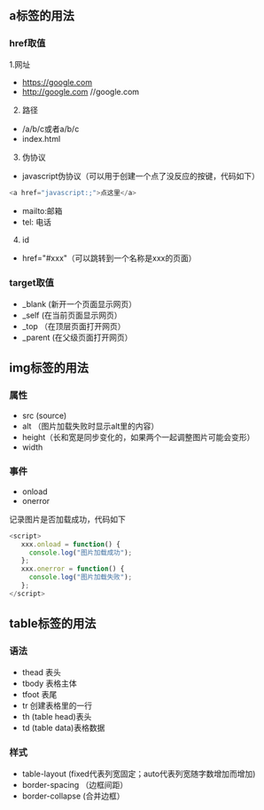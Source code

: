 ## a标签的用法
### href取值

1.网址

* https://google.com
* http://google.com
//google.com
2. 路径
* /a/b/c或者a/b/c
* index.html
3. 伪协议
* javascript伪协议（可以用于创建一个点了没反应的按键，代码如下）
```javascript
<a href="javascript:;">点这里</a>
```
* mailto:邮箱
* tel: 电话
4. id
* href="#xxx"（可以跳转到一个名称是xxx的页面）
### target取值
* _blank (新开一个页面显示网页）
* _self (在当前页面显示网页）
* _top （在顶层页面打开网页）
* _parent (在父级页面打开网页）

## img标签的用法
### 属性
* src (source)
* alt （图片加载失败时显示alt里的内容）
* height（长和宽是同步变化的，如果两个一起调整图片可能会变形）
* width
### 事件
* onload
* onerror

记录图片是否加载成功，代码如下
```javascript
<script>
   xxx.onload = function() {
     console.log("图片加载成功");
   };
   xxx.onerror = function() {
     console.log("图片加载失败");
   };
</script>
```
## table标签的用法
### 语法
* thead 表头
* tbody 表格主体
* tfoot 表尾
* tr 创建表格里的一行
* th (table head)表头
* td (table data)表格数据
### 样式
* table-layout (fixed代表列宽固定；auto代表列宽随字数增加而增加)
* border-spacing （边框间距）
* border-collapse (合并边框）
